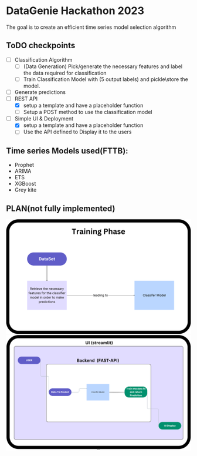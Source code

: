 
# DataGenie Hackathon 2023

The goal is to create an efficient time series model selection algorithm

## ToDO checkpoints

- [ ] Classification Algorithm
    - [ ] (Data Generation) Pick/generate the necessary features and label the data required for classification
    - [ ] Train Classification Model with (5 output labels) and pickle\store the model.
- [ ] Generate predictions  
- [ ] REST API
    - [X] setup a template and have a placeholder function 
    - [ ] Setup a POST method to use the classification model 
- [ ] Simple UI & Deployment
    - [X] setup a template and have a placeholder function 
    - [ ] Use the API defined to Display it to the users

## Time series Models used(FTTB):

- Prophet
- ARIMA
- ETS
- XGBoost
- Grey kite

## PLAN(not fully implemented)

![plot](Photos/simplified-overview.png)
![plot](Photos/overall.png)
